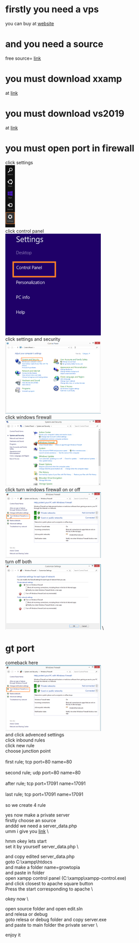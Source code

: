 # firstly you need a vps
you can buy at [website](https://www.ovhcloud.com/) 
# and you need a source
free source= [link](https://github.com/Groophy-Lifefor/about-gtps/blob/main/sources.md) 
# you must download xxamp
at [link](https://www.apachefriends.org/tr/index.html)
# you must download vs2019
at [link](https://visualstudio.microsoft.com/tr/thank-you-downloading-visual-studio/?sku=Community&rel=16)
# you must open port in firewall
click settings \
<img alt="Jetbrains CLion + RustExtension" width="30px" src="https://github.com/Groophy-Lifefor/about-gtps/blob/main/assent/firewall-windows-8-1.png"/> \
click control panel \
<img alt="Jetbrains CLion + RustExtension" width="300px" src="https://github.com/Groophy-Lifefor/about-gtps/blob/main/assent/firewall-windows-8-2.png"/> \
click settings and security \
<img alt="Jetbrains CLion + RustExtension" width="300px" src="https://github.com/Groophy-Lifefor/about-gtps/blob/main/assent/firewall-windows-8-3.png"/> \
click windows firewall \
<img alt="Jetbrains CLion + RustExtension" width="300px" src="https://github.com/Groophy-Lifefor/about-gtps/blob/main/assent/firewall-windows-8-4.png"/> \
click turn windows firewall on or off \
<img alt="Jetbrains CLion + RustExtension" width="300px" src="https://github.com/Groophy-Lifefor/about-gtps/blob/main/assent/firewall-windows-8-5.png"/> \
turn off both \
<img alt="Jetbrains CLion + RustExtension" width="300px" src="https://github.com/Groophy-Lifefor/about-gtps/blob/main/assent/firewall-windows-8-6.png"/> \
# gt port
comeback here \
<img alt="Jetbrains CLion + RustExtension" width="300px" src="https://github.com/Groophy-Lifefor/about-gtps/blob/main/assent/firewall-windows-8-5.png"/> \
and click advenced settings \
click inbound rules \
click new rule \
choose junction point \
\
first rule;
tcp
port=80
name=80 \
\
second rule;
udp
port=80
name=80 \
\
after rule;
tcp
port=17091
name=17091 \
\
last rule;
tcp
port=17091
name=17091 \
\
so we create 4 rule


yes now make a private server\
firstly choose an source \
anddd we need a server_data.php\
umm i give you [link](https://github.com/Groophy-Lifefor/about-gtps/blob/main/assent/server_data.php) \

hmm okey lets start \
set it by yourself server_data.php \

and copy edited server_data.php \
goto C:\xampp\htdocs \
and make a folder name=growtopia \
and paste in folder \
open xampp control panel (C:\xampp\xampp-control.exe) \
and click closest to apache square button \
Press the start corresponding to apache \

okey now \

open source folder and open edit.sln \
and relesa or debug \
goto relesa or debug folder and copy server.exe \
and paste to main folder the private server \

enjoy it


